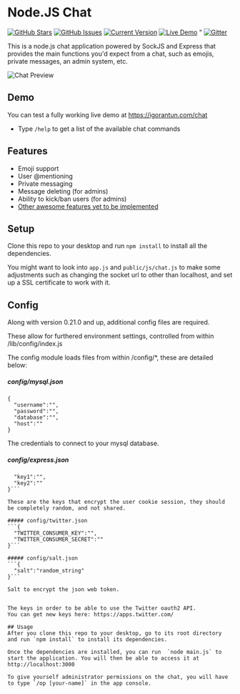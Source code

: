 Node.JS Chat
============
[![GitHub Stars](https://img.shields.io/github/stars/IgorAntun/node-chat.svg)](https://github.com/IgorAntun/node-chat/stargazers) [![GitHub Issues](https://img.shields.io/github/issues/IgorAntun/node-chat.svg)](https://github.com/IgorAntun/node-chat/issues) [![Current Version](https://img.shields.io/badge/version-0.20.27-green.svg)](https://github.com/IgorAntun/node-chat) [![Live Demo](https://img.shields.io/badge/demo-online-green.svg)](https://igorantun.com/chat) " [![Gitter](https://badges.gitter.im/Join%20Chat.svg)](https://gitter.im/IgorAntun/node-chat?utm_source=badge&utm_medium=badge&utm_campaign=pr-badge)

This is a node.js chat application powered by SockJS and Express that provides the main functions you'd expect from a chat, such as emojis, private messages, an admin system, etc.

![Chat Preview](http://i.imgur.com/lgRe8z4.png)

## Demo
You can test a fully working live demo at https://igorantun.com/chat
- Type `/help` to get a list of the available chat commands

## Features
- Emoji support
- User @mentioning
- Private messaging
- Message deleting (for admins)
- Ability to kick/ban users (for admins)
- [Other awesome features yet to be implemented](https://github.com/IgorAntun/node-chat/blob/master/TODO.md)

## Setup
Clone this repo to your desktop and run `npm install` to install all the dependencies.

You might want to look into `app.js` and `public/js/chat.js` to make some adjustments such as changing the socket url to other than localhost, and set up a SSL certificate to work with it.

## Config
Along with version 0.21.0 and up, additional config files are required.

These allow for furthered environment settings, controlled from within /lib/config/index.js

The config module loads files from within /config/*, these are detailed below:

##### config/mysql.json
```
{
  "username":"",
  "password":"",
  "database":"",
  "host":""
}
```
The credentials to connect to your mysql database.

##### config/express.json
```{
  "key1":"",
  "key2":""
}```

These are the keys that encrypt the user cookie session, they should be completely random, and not shared.

##### config/twitter.json
```{
  "TWITTER_CONSUMER_KEY":"",
  "TWITTER_CONSUMER_SECRET":""
}```

##### config/salt.json
```{
  "salt":"random_string"
}```

Salt to encrypt the json web token.


The keys in order to be able to use the Twitter oauth2 API.
You can get new keys here: https://apps.twitter.com/

## Usage
After you clone this repo to your desktop, go to its root directory and run `npm install` to install its dependencies.

Once the dependencies are installed, you can run  `node main.js` to start the application. You will then be able to access it at http://localhost:3000

To give yourself administrator permissions on the chat, you will have to type `/op [your-name]` in the app console.

